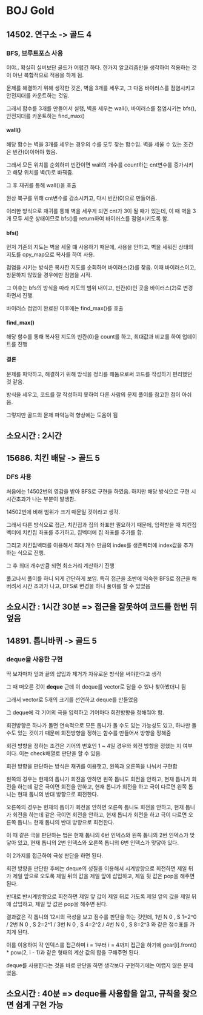 # BOJ Gold

## 14502. 연구소 -> 골드 4

### BFS, 브루트포스 사용

이야.. 확실히 실버보단 골드가 어렵긴 하다. 한가지 알고리즘만을 생각하여 적용하는 것이 아닌 복합적으로 적용을 하게 됨.

문제를 해결하기 위해 생각한 것은, 벽을 3개를 세우고, 그 다음 바이러스를 점염시키고 안전지대를 카운트하는 것임.

그래서 함수를 3개를 만들어서 실행, 벽을 세우는 wall(), 바이러스를 점염시키는 bfs(), 안전지대를 카운트하는 find_max()

#### wall()

해당 함수는 벽을 3개를 세우는 경우의 수를 모두 찾는 함수임. 벽을 세울 수 있는 조건은 빈칸(0)이어야 했음.

그래서 모든 위치를 순회하며 빈칸이면 wall의 개수를 count하는 cnt변수를 증가시키고 해당 위치를 벽(1)로 바꿔줌.

그 후 재귀를 통해 wall()을 호출

원상 복구를 위해 cnt변수를 감소시키고, 다시 빈칸(0)으로 만들어줌.

이러한 방식으로 재귀를 통해 벽을 세우게 되면 cnt가 3이 될 때가 있는데, 이 때 벽을 3개 모두 세운 상태이므로 bfs()를 return하여 바이러스를 점염시키도록 함.

#### bfs()

먼저 기존의 지도는 벽을 세울 떄 사용하기 때문에, 사용을 안하고, 벽을 세워진 상태의 지도를 cpy_map으로 복사를 하여 사용.

점염을 시키는 방식은 복사한 지도를 순회하며 바이러스(2)를 찾음. 이때 바이러스이고, 방문하지 않았을 경우에만 점염을 시작.

그 이후는 bfs의 방식을 따라 지도의 범위 내이고, 빈칸(0)인 곳을 바이러스(2)로 변경하면서 진행.

바이러스 점염이 완료된 이후에는 find_max()를 호출

#### find_max()

해당 함수를 통해 복사된 지도의 빈칸(0)을 count를 하고, 최대값과 비교를 하여 업데이트를 진행

#### 결론

문제를 파악하고, 해결하기 위해 방식을 정리를 해둠으로써 코드를 작성하기 편리했던 것 같음.

방식을 세우고, 코드를 잘 작성하지 못하여 다른 사람의 문제 풀이를 참고한 점이 아쉬움.

그렇지만 골드의 문제 파악능력 향상에는 도움이 됨

**소요시간 : 2시간**
---
## 15686. 치킨 배달 -> 골드 5

### DFS 사용

처음에는 14502번의 영감을 받아 BFS로 구현을 하였음. 하지만 해당 방식으로 구현 시 시간초과가 나는 부분이 발생함.

14502번에 비해 범위가 크기 때문일 것이라고 생각.

그래서 다른 방식으로 접근, 치킨집과 집의 좌표만 필요하기 때문에, 입력받을 때 치킨집벡터에 치킨집 좌표를 추가하고, 집벡터에 집 좌표를 추가를 함.

그리고 치킨집벡터를 이용해서 최대 개수 만큼의 index를 생존벡터에 index값을 추가하는 식으로 진행.

그 후 최대 개수만큼 되면 최소거리 계산하기 진행

풀고나서 풀이를 하니 되게 간단하게 보임. 특히 접근을 초반에 익숙한 BFS로 접근을 해버려서 시간 초과가 나고, DFS로 변경을 하니 풀이를 할 수 있었음

**소요시간 : 1시간 30분** => 접근을 잘못하여 코드를 한번 뒤엎음
---
## 14891. 톱니바퀴 -> 골드 5

### deque을 사용한 구현

딱 보자마자 앞과 끝의 삽입과 제거가 자유로운 방식을 써야한다고 생각

그 때 떠오른 것이 **deque** 근데 이 deque를 vector로 담을 수 있나 찾아봤더니 됨

그래서 vector로 5개의 크기를 선언하고 deque를 만들었음

그 deque에 각 기어의 극을 입력하고 기어마다 회전방향을 정해줘야 함. 

회전방향은 하나가 돌면 연속적으로 모든 톱니가 돌 수도 있는 가능성도 있고, 하나만 돌 수도 있는 것이기 때문에 회전방향을 정하는 함수를 만들어서 방향을 정해줌

회전 방향을 정하는 조건은 기어의 번호인 1 ~ 4일 경우와 회전 방향을 정했는 지 여부이다. 이는 check배열로 판단을 할 수 있음.

회전 방향을 판단하는 방식은 재귀를 이용햇고, 왼쪽과 오른쪽을 나눠서 구현함

왼쪽의 경우는 현재의 톱니가 회전을 안하면 왼쪽 톱니도 회전을 안하고, 현재 톱니가 회전을 하는데 같은 극이면 회전을 안하고, 현재 톱니가 회전을 하고 극이 다르면 왼쪽 톱니는 현재 톱니의 반대 방향으로 회전한다.

오른쪽의 경우는 현재의 톱이가 회전을 안하면 오른쪽 톱니도 회전을 안하고, 현재 톱니가 회전을 하는데 같은 극이면 회전을 안하고, 현재 톱니가 회전을 하고 극이 다르면 오른쪽 톱니느 현재 톱니의 반대 방향으로 회전한다.

이 때 같은 극을 판단하는 법은 현재 톱니의 6번 인덱스와 왼쪽 톱니의 2번 인덱스가 맞닿아 있고, 현재 톱니의 2번 인덱스와 오른쪽 톱니의 6번 인덱스가 맞닿아 있다.

이 2가지를 접근하여 극성 판단을 하면 된다.

회전 방향을 판단한 후에는 deque의 성질을 이용해서 시계방향으로 회전하면 제일 뒤가 제일 앞으로 오도록 제일 뒤의 값을 제일 앞에 삽입하고, 제일 뒷 값은 pop을 해주면 된다.

반대로 반시계방향으로 회전하면 제일 앞 값이 제일 뒤로 가도록 제일 앞의 값을 제일 뒤에 삽입하고, 제일 앞 값은 pop을 해주면 된다.

결과값은 각 톱니의 12시의 극성을 보고 점수를 판단을 하는 것인데, 1번 N 0 , S 1=2^0 / 2번 N 0 , S 2=2^1 / 3번 N 0 , S 4=2^2 / 4번 N 0 , S 8=2^3 와 같은 점수표를 가지게 된다.

이를 이용하여 각 인덱스를 접근하며 i = 1부터 i = 4까지 접근을 하기에 gear[i].front() * pow(2, i - 1)과 같은 형태의 계산 값의 합을 구해주면 된다.

deque를 사용한다는 것을 바로 판단을 하면 생각보다 구현하기에는 어렵지 않은 문제였음.

**소요시간 : 40분** => deque를 사용함을 알고, 규칙을 찾으면 쉽게 구현 가능
---